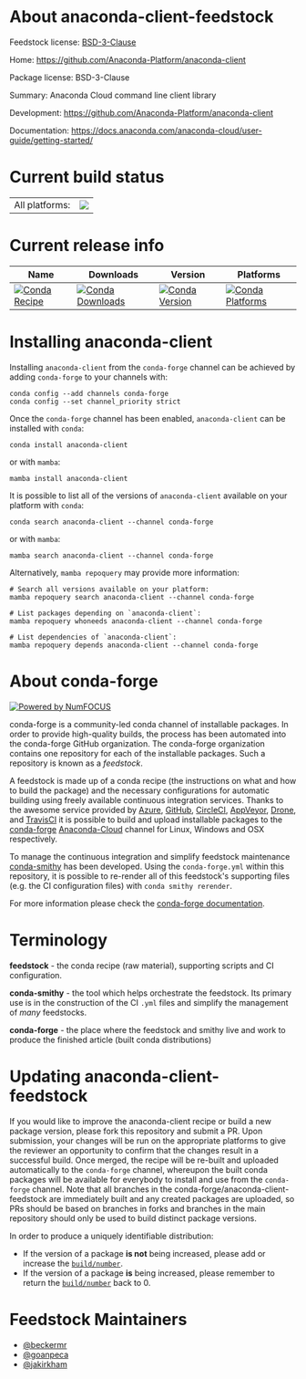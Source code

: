 About anaconda-client-feedstock
===============================

Feedstock license: [BSD-3-Clause](https://github.com/conda-forge/anaconda-client-feedstock/blob/main/LICENSE.txt)

Home: https://github.com/Anaconda-Platform/anaconda-client

Package license: BSD-3-Clause

Summary: Anaconda Cloud command line client library

Development: https://github.com/Anaconda-Platform/anaconda-client

Documentation: https://docs.anaconda.com/anaconda-cloud/user-guide/getting-started/

Current build status
====================


<table><tr><td>All platforms:</td>
    <td>
      <a href="https://dev.azure.com/conda-forge/feedstock-builds/_build/latest?definitionId=2684&branchName=main">
        <img src="https://dev.azure.com/conda-forge/feedstock-builds/_apis/build/status/anaconda-client-feedstock?branchName=main">
      </a>
    </td>
  </tr>
</table>

Current release info
====================

| Name | Downloads | Version | Platforms |
| --- | --- | --- | --- |
| [![Conda Recipe](https://img.shields.io/badge/recipe-anaconda--client-green.svg)](https://anaconda.org/conda-forge/anaconda-client) | [![Conda Downloads](https://img.shields.io/conda/dn/conda-forge/anaconda-client.svg)](https://anaconda.org/conda-forge/anaconda-client) | [![Conda Version](https://img.shields.io/conda/vn/conda-forge/anaconda-client.svg)](https://anaconda.org/conda-forge/anaconda-client) | [![Conda Platforms](https://img.shields.io/conda/pn/conda-forge/anaconda-client.svg)](https://anaconda.org/conda-forge/anaconda-client) |

Installing anaconda-client
==========================

Installing `anaconda-client` from the `conda-forge` channel can be achieved by adding `conda-forge` to your channels with:

```
conda config --add channels conda-forge
conda config --set channel_priority strict
```

Once the `conda-forge` channel has been enabled, `anaconda-client` can be installed with `conda`:

```
conda install anaconda-client
```

or with `mamba`:

```
mamba install anaconda-client
```

It is possible to list all of the versions of `anaconda-client` available on your platform with `conda`:

```
conda search anaconda-client --channel conda-forge
```

or with `mamba`:

```
mamba search anaconda-client --channel conda-forge
```

Alternatively, `mamba repoquery` may provide more information:

```
# Search all versions available on your platform:
mamba repoquery search anaconda-client --channel conda-forge

# List packages depending on `anaconda-client`:
mamba repoquery whoneeds anaconda-client --channel conda-forge

# List dependencies of `anaconda-client`:
mamba repoquery depends anaconda-client --channel conda-forge
```


About conda-forge
=================

[![Powered by
NumFOCUS](https://img.shields.io/badge/powered%20by-NumFOCUS-orange.svg?style=flat&colorA=E1523D&colorB=007D8A)](https://numfocus.org)

conda-forge is a community-led conda channel of installable packages.
In order to provide high-quality builds, the process has been automated into the
conda-forge GitHub organization. The conda-forge organization contains one repository
for each of the installable packages. Such a repository is known as a *feedstock*.

A feedstock is made up of a conda recipe (the instructions on what and how to build
the package) and the necessary configurations for automatic building using freely
available continuous integration services. Thanks to the awesome service provided by
[Azure](https://azure.microsoft.com/en-us/services/devops/), [GitHub](https://github.com/),
[CircleCI](https://circleci.com/), [AppVeyor](https://www.appveyor.com/),
[Drone](https://cloud.drone.io/welcome), and [TravisCI](https://travis-ci.com/)
it is possible to build and upload installable packages to the
[conda-forge](https://anaconda.org/conda-forge) [Anaconda-Cloud](https://anaconda.org/)
channel for Linux, Windows and OSX respectively.

To manage the continuous integration and simplify feedstock maintenance
[conda-smithy](https://github.com/conda-forge/conda-smithy) has been developed.
Using the ``conda-forge.yml`` within this repository, it is possible to re-render all of
this feedstock's supporting files (e.g. the CI configuration files) with ``conda smithy rerender``.

For more information please check the [conda-forge documentation](https://conda-forge.org/docs/).

Terminology
===========

**feedstock** - the conda recipe (raw material), supporting scripts and CI configuration.

**conda-smithy** - the tool which helps orchestrate the feedstock.
                   Its primary use is in the construction of the CI ``.yml`` files
                   and simplify the management of *many* feedstocks.

**conda-forge** - the place where the feedstock and smithy live and work to
                  produce the finished article (built conda distributions)


Updating anaconda-client-feedstock
==================================

If you would like to improve the anaconda-client recipe or build a new
package version, please fork this repository and submit a PR. Upon submission,
your changes will be run on the appropriate platforms to give the reviewer an
opportunity to confirm that the changes result in a successful build. Once
merged, the recipe will be re-built and uploaded automatically to the
`conda-forge` channel, whereupon the built conda packages will be available for
everybody to install and use from the `conda-forge` channel.
Note that all branches in the conda-forge/anaconda-client-feedstock are
immediately built and any created packages are uploaded, so PRs should be based
on branches in forks and branches in the main repository should only be used to
build distinct package versions.

In order to produce a uniquely identifiable distribution:
 * If the version of a package **is not** being increased, please add or increase
   the [``build/number``](https://docs.conda.io/projects/conda-build/en/latest/resources/define-metadata.html#build-number-and-string).
 * If the version of a package **is** being increased, please remember to return
   the [``build/number``](https://docs.conda.io/projects/conda-build/en/latest/resources/define-metadata.html#build-number-and-string)
   back to 0.

Feedstock Maintainers
=====================

* [@beckermr](https://github.com/beckermr/)
* [@goanpeca](https://github.com/goanpeca/)
* [@jakirkham](https://github.com/jakirkham/)


<!-- dummy commit to enable rerendering -->

